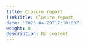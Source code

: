 ```yaml
---
title: Closure report
linkTitle: Closure report
date: '2025-04-29T17:10:00Z'
weight: 0
description: No content
---
```



